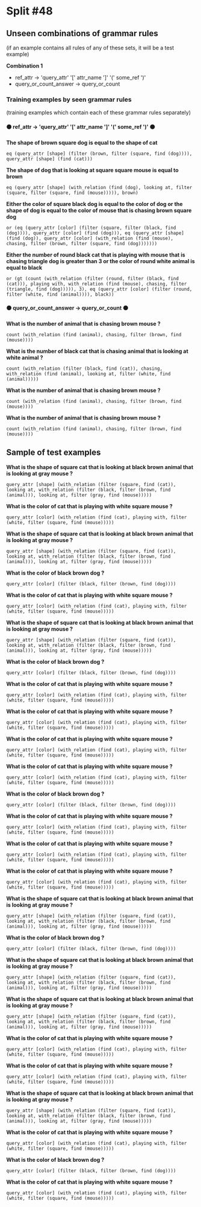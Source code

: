 # Split #48
## Unseen combinations of grammar rules
(if an example contains all rules of any of these sets, it will be a test example)

**Combination 1**
* ref_attr -> 'query_attr' '[' attr_name ']' '(' some_ref ')'
* query_or_count_answer -> query_or_count

### Training examples by seen grammar rules
(training examples which contain each of these grammar rules separately)
#### ⚫ ref_attr -> 'query_attr' '[' attr_name ']' '(' some_ref ')' ⚫
**The shape of brown square dog is equal to the shape of cat**
 ```
eq (query_attr [shape] (filter (brown, filter (square, find (dog)))), query_attr [shape] (find (cat)))
```
**The shape of dog that is looking at square square mouse is equal to brown**
 ```
eq (query_attr [shape] (with_relation (find (dog), looking at, filter (square, filter (square, find (mouse))))), brown)
```
**Either the color of square black dog is equal to the color of dog or the shape of dog is equal to the color of mouse that is chasing brown square dog**
 ```
or (eq (query_attr [color] (filter (square, filter (black, find (dog)))), query_attr [color] (find (dog))), eq (query_attr [shape] (find (dog)), query_attr [color] (with_relation (find (mouse), chasing, filter (brown, filter (square, find (dog)))))))
```
**Either the number of round black cat that is playing with mouse that is chasing triangle dog is greater than 3 or the color of round white animal is equal to black**
 ```
or (gt (count (with_relation (filter (round, filter (black, find (cat))), playing with, with_relation (find (mouse), chasing, filter (triangle, find (dog))))), 3), eq (query_attr [color] (filter (round, filter (white, find (animal)))), black))
```
#### ⚫ query_or_count_answer -> query_or_count ⚫
**What is the number of animal that is chasing brown mouse ?**
 ```
count (with_relation (find (animal), chasing, filter (brown, find (mouse))))
```
**What is the number of black cat that is chasing animal that is looking at white animal ?**
 ```
count (with_relation (filter (black, find (cat)), chasing, with_relation (find (animal), looking at, filter (white, find (animal)))))
```
**What is the number of animal that is chasing brown mouse ?**
 ```
count (with_relation (find (animal), chasing, filter (brown, find (mouse))))
```
**What is the number of animal that is chasing brown mouse ?**
 ```
count (with_relation (find (animal), chasing, filter (brown, find (mouse))))
```
## Sample of test examples
**What is the shape of square cat that is looking at black brown animal that is looking at gray mouse ?**
 ```
query_attr [shape] (with_relation (filter (square, find (cat)), looking at, with_relation (filter (black, filter (brown, find (animal))), looking at, filter (gray, find (mouse)))))
```
**What is the color of cat that is playing with white square mouse ?**
 ```
query_attr [color] (with_relation (find (cat), playing with, filter (white, filter (square, find (mouse)))))
```
**What is the shape of square cat that is looking at black brown animal that is looking at gray mouse ?**
 ```
query_attr [shape] (with_relation (filter (square, find (cat)), looking at, with_relation (filter (black, filter (brown, find (animal))), looking at, filter (gray, find (mouse)))))
```
**What is the color of black brown dog ?**
 ```
query_attr [color] (filter (black, filter (brown, find (dog))))
```
**What is the color of cat that is playing with white square mouse ?**
 ```
query_attr [color] (with_relation (find (cat), playing with, filter (white, filter (square, find (mouse)))))
```
**What is the shape of square cat that is looking at black brown animal that is looking at gray mouse ?**
 ```
query_attr [shape] (with_relation (filter (square, find (cat)), looking at, with_relation (filter (black, filter (brown, find (animal))), looking at, filter (gray, find (mouse)))))
```
**What is the color of black brown dog ?**
 ```
query_attr [color] (filter (black, filter (brown, find (dog))))
```
**What is the color of cat that is playing with white square mouse ?**
 ```
query_attr [color] (with_relation (find (cat), playing with, filter (white, filter (square, find (mouse)))))
```
**What is the color of cat that is playing with white square mouse ?**
 ```
query_attr [color] (with_relation (find (cat), playing with, filter (white, filter (square, find (mouse)))))
```
**What is the color of cat that is playing with white square mouse ?**
 ```
query_attr [color] (with_relation (find (cat), playing with, filter (white, filter (square, find (mouse)))))
```
**What is the color of cat that is playing with white square mouse ?**
 ```
query_attr [color] (with_relation (find (cat), playing with, filter (white, filter (square, find (mouse)))))
```
**What is the color of black brown dog ?**
 ```
query_attr [color] (filter (black, filter (brown, find (dog))))
```
**What is the color of cat that is playing with white square mouse ?**
 ```
query_attr [color] (with_relation (find (cat), playing with, filter (white, filter (square, find (mouse)))))
```
**What is the color of cat that is playing with white square mouse ?**
 ```
query_attr [color] (with_relation (find (cat), playing with, filter (white, filter (square, find (mouse)))))
```
**What is the color of cat that is playing with white square mouse ?**
 ```
query_attr [color] (with_relation (find (cat), playing with, filter (white, filter (square, find (mouse)))))
```
**What is the shape of square cat that is looking at black brown animal that is looking at gray mouse ?**
 ```
query_attr [shape] (with_relation (filter (square, find (cat)), looking at, with_relation (filter (black, filter (brown, find (animal))), looking at, filter (gray, find (mouse)))))
```
**What is the color of black brown dog ?**
 ```
query_attr [color] (filter (black, filter (brown, find (dog))))
```
**What is the shape of square cat that is looking at black brown animal that is looking at gray mouse ?**
 ```
query_attr [shape] (with_relation (filter (square, find (cat)), looking at, with_relation (filter (black, filter (brown, find (animal))), looking at, filter (gray, find (mouse)))))
```
**What is the shape of square cat that is looking at black brown animal that is looking at gray mouse ?**
 ```
query_attr [shape] (with_relation (filter (square, find (cat)), looking at, with_relation (filter (black, filter (brown, find (animal))), looking at, filter (gray, find (mouse)))))
```
**What is the color of cat that is playing with white square mouse ?**
 ```
query_attr [color] (with_relation (find (cat), playing with, filter (white, filter (square, find (mouse)))))
```
**What is the color of cat that is playing with white square mouse ?**
 ```
query_attr [color] (with_relation (find (cat), playing with, filter (white, filter (square, find (mouse)))))
```
**What is the shape of square cat that is looking at black brown animal that is looking at gray mouse ?**
 ```
query_attr [shape] (with_relation (filter (square, find (cat)), looking at, with_relation (filter (black, filter (brown, find (animal))), looking at, filter (gray, find (mouse)))))
```
**What is the color of cat that is playing with white square mouse ?**
 ```
query_attr [color] (with_relation (find (cat), playing with, filter (white, filter (square, find (mouse)))))
```
**What is the color of black brown dog ?**
 ```
query_attr [color] (filter (black, filter (brown, find (dog))))
```
**What is the color of cat that is playing with white square mouse ?**
 ```
query_attr [color] (with_relation (find (cat), playing with, filter (white, filter (square, find (mouse)))))
```